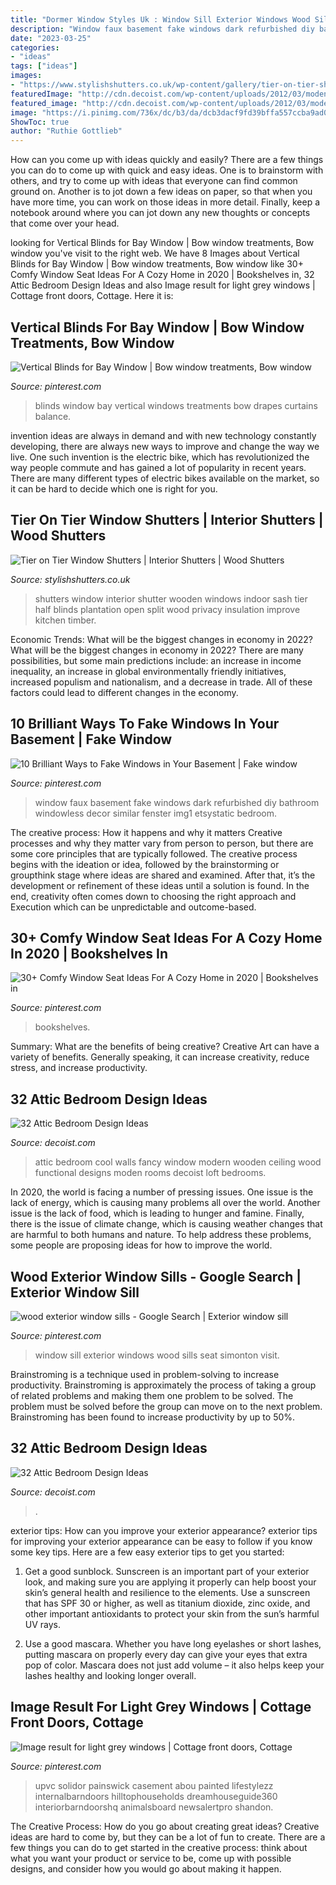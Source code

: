 ```yaml
---
title: "Dormer Window Styles Uk : Window Sill Exterior Windows Wood Sills Seat Simonton Visit"
description: "Window faux basement fake windows dark refurbished diy bathroom windowless decor similar fenster img1 etsystatic bedroom"
date: "2023-03-25"
categories:
- "ideas"
tags: ["ideas"]
images:
- "https://www.stylishshutters.co.uk/wp-content/gallery/tier-on-tier-shutters/white-tier-on-tier-shutters-berkhamsted.jpg"
featuredImage: "http://cdn.decoist.com/wp-content/uploads/2012/03/moden-bedroom-in-the-attic-with-wooden-walls.jpg"
featured_image: "http://cdn.decoist.com/wp-content/uploads/2012/03/moden-bedroom-in-the-attic-with-wooden-walls.jpg"
image: "https://i.pinimg.com/736x/dc/b3/da/dcb3dacf9fd39bffa557ccba9ad0bdee.jpg"
ShowToc: true
author: "Ruthie Gottlieb"
---
```



How can you come up with ideas quickly and easily?
There are a few things you can do to come up with quick and easy ideas. One is to brainstorm with others, and try to come up with ideas that everyone can find common ground on. Another is to jot down a few ideas on paper, so that when you have more time, you can work on those ideas in more detail. Finally, keep a notebook around where you can jot down any new thoughts or concepts that come over your head.

	

		
looking for Vertical Blinds for Bay Window | Bow window treatments, Bow window you've visit to the right web. We have 8 Images about Vertical Blinds for Bay Window | Bow window treatments, Bow window like 30+ Comfy Window Seat Ideas For A Cozy Home in 2020 | Bookshelves in, 32 Attic Bedroom Design Ideas and also Image result for light grey windows | Cottage front doors, Cottage. Here it is:
		
    
## Vertical Blinds For Bay Window | Bow Window Treatments, Bow Window

<img loading=lazy src="https://i.pinimg.com/736x/fa/b0/7b/fab07b28e1a54062bf5e39ff0847cc1a--bay-window-blinds-bay-windows.jpg" onerror="this.onerror=null;this.src='https://tse1.mm.bing.net/th?id=OIP.b_JkPUQhRtUVPh801jNj_gHaFA&amp;pid=15.1';" alt="Vertical Blinds for Bay Window | Bow window treatments, Bow window">

_Source: pinterest.com_

>blinds window bay vertical windows treatments bow drapes curtains balance. 

	

invention ideas are always in demand and with new technology constantly developing, there are always new ways to improve and change the way we live. One such invention is the electric bike, which has revolutionized the way people commute and has gained a lot of popularity in recent years. There are many different types of electric bikes available on the market, so it can be hard to decide which one is right for you.

    
## Tier On Tier Window Shutters | Interior Shutters | Wood Shutters

<img loading=lazy src="https://www.stylishshutters.co.uk/wp-content/gallery/tier-on-tier-shutters/white-tier-on-tier-shutters-berkhamsted.jpg" onerror="this.onerror=null;this.src='https://tse3.mm.bing.net/th?id=OIP.p368aQd1Q_ltXM8MSXJE6QHaG0&amp;pid=15.1';" alt="Tier on Tier Window Shutters | Interior Shutters | Wood Shutters">

_Source: stylishshutters.co.uk_

>shutters window interior shutter wooden windows indoor sash tier half blinds plantation open split wood privacy insulation improve kitchen timber. 

	

Economic Trends: What will be the biggest changes in economy in 2022?
What will be the biggest changes in economy in 2022? There are many possibilities, but some main predictions include: an increase in income inequality, an increase in global environmentally friendly initiatives, increased populism and nationalism, and a decrease in trade. All of these factors could lead to different changes in the economy.

    
## 10 Brilliant Ways To Fake Windows In Your Basement | Fake Window

<img loading=lazy src="https://i.pinimg.com/originals/92/a4/e7/92a4e7515e66ae3b4f3595a85816e7d2.jpg" onerror="this.onerror=null;this.src='https://tse1.mm.bing.net/th?id=OIP.kCuzknGXhlPZxhWDvuKjwgHaKh&amp;pid=15.1';" alt="10 Brilliant Ways to Fake Windows in Your Basement | Fake window">

_Source: pinterest.com_

>window faux basement fake windows dark refurbished diy bathroom windowless decor similar fenster img1 etsystatic bedroom. 

	

The creative process: How it happens and why it matters
Creative processes and why they matter vary from person to person, but there are some core principles that are typically followed. The creative process begins with the ideation or idea, followed by the brainstorming or groupthink stage where ideas are shared and examined. After that, it’s the development or refinement of these ideas until a solution is found. In the end, creativity often comes down to choosing the right approach and Execution which can be unpredictable and outcome-based.

    
## 30+ Comfy Window Seat Ideas For A Cozy Home In 2020 | Bookshelves In

<img loading=lazy src="https://i.pinimg.com/736x/74/ac/22/74ac22cb46de8eea55a31365fb751682.jpg" onerror="this.onerror=null;this.src='https://tse1.mm.bing.net/th?id=OIP.L6A0Pd6dqOpbpNfQGXz9wAHaLR&amp;pid=15.1';" alt="30+ Comfy Window Seat Ideas For A Cozy Home in 2020 | Bookshelves in">

_Source: pinterest.com_

>bookshelves. 

	

Summary: What are the benefits of being creative?
Creative Art can have a variety of benefits. Generally speaking, it can increase creativity, reduce stress, and increase productivity.

    
## 32 Attic Bedroom Design Ideas

<img loading=lazy src="http://cdn.decoist.com/wp-content/uploads/2012/03/moden-bedroom-in-the-attic-with-wooden-walls.jpg" onerror="this.onerror=null;this.src='https://tse3.mm.bing.net/th?id=OIP.ePat2ne7yE2SgjpJtpVUKAHaJW&amp;pid=15.1';" alt="32 Attic Bedroom Design Ideas">

_Source: decoist.com_

>attic bedroom cool walls fancy window modern wooden ceiling wood functional designs moden rooms decoist loft bedrooms. 

	

In 2020, the world is facing a number of pressing issues. One issue is the lack of energy, which is causing many problems all over the world. Another issue is the lack of food, which is leading to hunger and famine. Finally, there is the issue of climate change, which is causing weather changes that are harmful to both humans and nature. To help address these problems, some people are proposing ideas for how to improve the world.

    
## Wood Exterior Window Sills - Google Search | Exterior Window Sill

<img loading=lazy src="https://i.pinimg.com/736x/dc/b3/da/dcb3dacf9fd39bffa557ccba9ad0bdee.jpg" onerror="this.onerror=null;this.src='https://tse1.mm.bing.net/th?id=OIP.k24hHKOecTSXAE2Ia03o9QHaE7&amp;pid=15.1';" alt="wood exterior window sills - Google Search | Exterior window sill">

_Source: pinterest.com_

>window sill exterior windows wood sills seat simonton visit. 

	

Brainstroming is a technique used in problem-solving to increase productivity. Brainstroming is approximately the process of taking a group of related problems and making them one problem to be solved. The problem must be solved before the group can move on to the next problem. Brainstroming has been found to increase productivity by up to 50%.

    
## 32 Attic Bedroom Design Ideas

<img loading=lazy src="https://cdn.decoist.com/wp-content/uploads/2012/03/contemporary-attic-bedroom-with-big-windows.jpg" onerror="this.onerror=null;this.src='https://tse1.mm.bing.net/th?id=OIP.LRsPUGNV5oCuJZgTEv3AwgHaFj&amp;pid=15.1';" alt="32 Attic Bedroom Design Ideas">

_Source: decoist.com_

>. 

	

exterior tips: How can you improve your exterior appearance?
exterior tips for improving your exterior appearance can be easy to follow if you know some key tips. Here are a few easy exterior tips to get you started:
1. Get a good sunblock. Sunscreen is an important part of your exterior look, and making sure you are applying it properly can help boost your skin’s general health and resilience to the elements. Use a sunscreen that has SPF 30 or higher, as well as titanium dioxide, zinc oxide, and other important antioxidants to protect your skin from the sun’s harmful UV rays.

2. Use a good mascara. Whether you have long eyelashes or short lashes, putting mascara on properly every day can give your eyes that extra pop of color. Mascara does not just add volume – it also helps keep your lashes healthy and looking longer overall.

    
## Image Result For Light Grey Windows | Cottage Front Doors, Cottage

<img loading=lazy src="https://i.pinimg.com/736x/bc/98/68/bc986804c17ec9ec42f92c214190c437.jpg" onerror="this.onerror=null;this.src='https://tse1.mm.bing.net/th?id=OIP.MIWVlKS1lzoTPLjzMPeVxAHaJ3&amp;pid=15.1';" alt="Image result for light grey windows | Cottage front doors, Cottage">

_Source: pinterest.com_

>upvc solidor painswick casement abou painted lifestylezz internalbarndoors hilltophouseholds dreamhouseguide360 interiorbarndoorshq animalsboard newsalertpro shandon. 

	

The Creative Process: How do you go about creating great ideas?
Creative ideas are hard to come by, but they can be a lot of fun to create. There are a few things you can do to get started in the creative process: think about what you want your product or service to be, come up with possible designs, and consider how you would go about making it happen.

